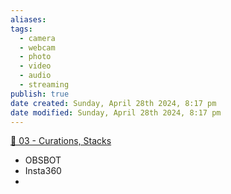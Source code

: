```yaml
---
aliases: 
tags:
  - camera
  - webcam
  - photo
  - video
  - audio
  - streaming
publish: true
date created: Sunday, April 28th 2024, 8:17 pm
date modified: Sunday, April 28th 2024, 8:17 pm
---
```


[📁 03 - Curations, Stacks](../../📁%2003%20-%20Curations,%20Stacks/📁%2003%20-%20Curations,%20Stacks.md)

- OBSBOT 
- Insta360
- 